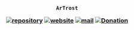 <h3 align="center">

`ArTrost`

[![repository](https://img.shields.io/badge/repository-white)](https://github.com/artrost/donation)
[![website](https://img.shields.io/badge/website-white)](https://artrost.github.io/donation)
[![mail](https://img.shields.io/badge/mail-white)](mailto:artrost@groups.outlook.com)
[![Donation](https://img.shields.io/badge/donation-white)](https://artrost.github.io/donation)

</h3>